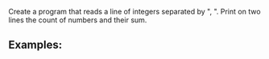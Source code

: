 Create a program that reads a line of integers separated by ", ". Print on two lines the count of numbers and their sum.

## Examples:

